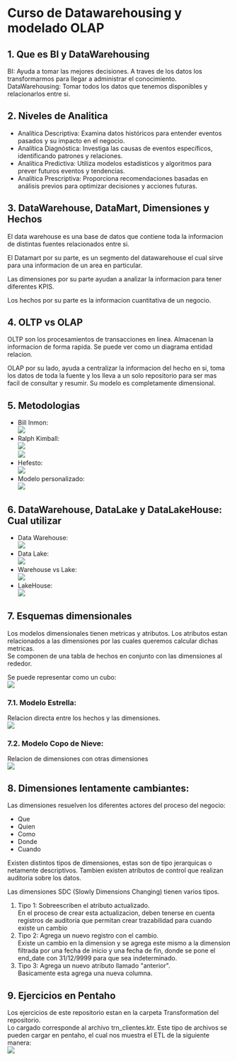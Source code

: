 # Curso de Datawarehousing y modelado OLAP  
## 1. Que es BI y DataWarehousing  
BI: Ayuda a tomar las mejores decisiones. A traves de los datos los transformarmos para llegar a administrar el conocimiento.  
DataWarehousing: Tomar todos los datos que tenemos disponibles y relacionarlos entre si.  


## 2. Niveles de Analitica  
- Analítica Descriptiva: Examina datos históricos para entender eventos pasados y su impacto en el negocio.
- Analítica Diagnóstica: Investiga las causas de eventos específicos, identificando patrones y relaciones.
- Analítica Predictiva: Utiliza modelos estadísticos y algoritmos para prever futuros eventos y tendencias.
- Analítica Prescriptiva: Proporciona recomendaciones basadas en análisis previos para optimizar decisiones y acciones futuras.  

## 3. DataWarehouse, DataMart, Dimensiones y Hechos  
El data warehouse es una base de datos que contiene toda la informacion de distintas fuentes relacionados entre si.  

El Datamart por su parte, es un segmento del datawarehouse el cual sirve para una informacion de un area en particular.  

Las dimensiones por su parte ayudan a analizar la informacion para tener diferentes KPIS.  

Los hechos por su parte es la informacion cuantitativa de un negocio.  

## 4. OLTP vs OLAP  
OLTP son los procesamientos de transacciones en linea. Almacenan la informacion de forma rapida. Se puede ver como un diagrama entidad relacion.  

OLAP por su lado, ayuda a centralizar la informacion del hecho en si, toma los datos de toda la fuente y los lleva a un solo repositorio para ser mas facil de consultar y resumir. Su modelo es completamente dimensional.  

## 5. Metodologias

- Bill Inmon:  
![](./images/OLAP1.png)  
- Ralph Kimball:  
![](./images/OLAP2.png)  
![](./images/OLAP3.png)  
- Hefesto:  
![](./images/OLAP4.png)  
- Modelo personalizado:  
![](./images/OLAP5.png)  

## 6. DataWarehouse, DataLake y DataLakeHouse: Cual utilizar  
- Data Warehouse:  
![](./images/OLAP6.png)  
- Data Lake:  
![](./images/OLAP7.png)  
- Warehouse vs Lake:  
![](./images/OLAP8.png)  
- LakeHouse:  
![](./images/olap9.png)  

## 7. Esquemas dimensionales  
Los modelos dimensionales tienen metricas y atributos. Los atributos estan relacionados a las dimensiones por las cuales queremos calcular dichas metricas.  
Se componen de una tabla de hechos en conjunto con las dimensiones al rededor. 
   
Se puede representar como un cubo:  
![](./images/OLAP10.png)  
### 7.1. Modelo Estrella:  
Relacion directa entre los hechos y las dimensiones.  
![](./images/OLAP11.png)  
### 7.2. Modelo Copo de Nieve:  
Relacion de dimensiones con otras dimensiones  
![](./images/OLAP12.png)  
  
## 8. Dimensiones lentamente cambiantes:  
Las dimensiones resuelven los diferentes actores del proceso del negocio:  
- Que
- Quien
- Como
- Donde
- Cuando  
  
Existen distintos tipos de dimensiones, estas son de tipo jerarquicas o netamente descriptivos. Tambien existen atributos de control que realizan auditoria sobre los datos.  
  
Las dimensiones SDC (Slowly Dimensions Changing) tienen varios tipos.  
1. Tipo 1: Sobreescriben el atributo actualizado.  
En el proceso de crear esta actualizacion, deben tenerse en cuenta registros de auditoria que permitan crear trazabilidad para cuando existe un cambio
2. Tipo 2: Agrega un nuevo registro con el cambio.  
Existe un cambio en la dimension y se agrega este mismo a la dimension filtrada por una fecha de inicio y una fecha de fin, donde se pone el end_date con 31/12/9999 para que sea indeterminado.
3. Tipo 3: Agrega un nuevo atributo llamado "anterior".  
Basicamente esta agrega una nueva columna.  

## 9. Ejercicios en Pentaho  
Los ejercicios de este repositorio estan en la carpeta Transformation del repositorio.  
Lo cargado corresponde al archivo trn_clientes.ktr. Este tipo de archivos se pueden cargar en pentaho, el cual nos muestra el ETL de la siguiente manera:  
![](./images/OLAPFIN.png)  